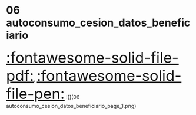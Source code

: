 # 06 autoconsumo_cesion_datos_beneficiario
<a href="../06 autoconsumo_cesion_datos_beneficiario.pdf" style="font-size: 40px;">   :fontawesome-solid-file-pdf:</a>,
<a href="../06 autoconsumo_cesion_datos_beneficiario.html" style="font-size: 40px;">    :fontawesome-solid-file-pen:</a>
![](06 autoconsumo_cesion_datos_beneficiario_page_1.png)

